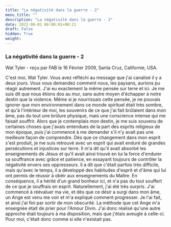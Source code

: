 ```yaml
---
title: "La négativité dans la guerre - 2"
menu_title: ""
description: "La négativité dans la guerre - 2"
date: 2022-06-01 06:00:01+00:21
draft: False
hidden: True
weight:
---
```

### La négativité dans la guerre - 2

Wat Tyler - reçu par FAB le 16 Février 2009, Santa Cruz, Californie, USA.

C'est moi, Wat Tyler.
Vous avez réfléchi au message que j'ai canalisé il y a deux jours. Vous vous demandez comment nous, les paysans, aurions pu réagir autrement.
J'ai eu exactement la même pensée sur terre et ici. Je me suis dit que nous étions dos au mur, sans autre moyen d'échapper à notre destin que la violence.
Même si je nourrissais cette pensée, je ne pouvais ignorer que mon environnement dans ce monde spirituel était très sombre, et qu'à l'intérieur de moi, les souvenirs de ce que j'ai fait brûlaient dans mon âme, pas du tout une brûlure physique, mais une conscience intense qui me faisait souffrir.
Alors que je contemplais mon destin, je me suis souvenu de certaines choses que j'avais entendues de la part des esprits religieux de mon époque, puis j'ai commencé à me demander s'il n'y avait pas une meilleure façon de comprendre.
Dès que ce changement dans mon esprit s'est produit, je me suis retrouvé avec un esprit qui avait enduré de grandes persécutions et injustices sur terre. Il m'a dit qu'il avait absorbé les enseignements de Jésus et qu'il avait ainsi trouvé en lui la force d'endurer sa souffrance avec grâce et patience, en essayant toujours de contrôler la négativité envers ses oppresseurs. Il a dit que c'était parfois très difficile, mais qu'avec le temps, il a développé des habitudes d'esprit et d'âme qui lui ont permis de réussir à obéir aux enseignements du Maître. En conséquence, il a hérité d'un grand bonheur ici, et n'a pas du tout souffert de ce que je souffrais en esprit.
Naturellement, j'ai été très surpris. J'ai commencé à réévaluer ma vie, et dès que ce désir a surgi dans mon âme, un Ange est venu me voir et m'a expliqué comment progresser. Je l'ai fait, et ainsi j'ai fini par sortir de mon obscurité. La méthode que cet Ange m'a enseignée était de prier pour l'Amour Divin. J'ai donc réalisé qu'une autre approche était toujours à ma disposition, mais que j'étais aveugle à celle-ci. Pour moi, c'était donc comme si elle n'existait pas.